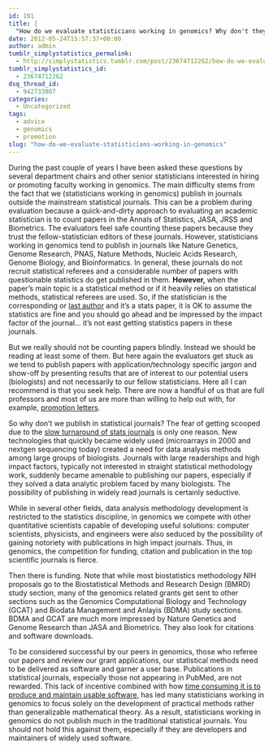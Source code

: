 ```yaml
---
id: 191
title: |
  "How do we evaluate statisticians working in genomics? Why don't they publish in stats journals?" Here is my answer
date: 2012-05-24T15:57:37+00:00
author: admin
tumblr_simplystatistics_permalink:
  - http://simplystatistics.tumblr.com/post/23674712262/how-do-we-evaluate-statisticians-working-in-genomics
tumblr_simplystatistics_id:
  - 23674712262
dsq_thread_id:
  - 942733807
categories:
  - Uncategorized
tags:
  - advice
  - genomics
  - promotion
slug: "how-do-we-evaluate-statisticians-working-in-genomics"
---
```

<p class="MsoNormal">
  During the past couple of years I have been asked these questions by several department chairs and other senior statisticians interested in hiring or promoting faculty working in genomics. The main difficulty stems from the fact that we (statisticians working in genomics) publish in journals outside the mainstream statistical journals. This can be a problem during evaluation because a quick-and-dirty approach to evaluating an academic statistician is to count papers in the Annals of Statistics, JASA, JRSS and Biometrics. The evaluators feel safe counting these papers because they trust the fellow-statistician editors of these journals. However, statisticians working in genomics tend to publish in journals like Nature Genetics, Genome Research, PNAS, Nature Methods, Nucleic Acids Research, Genome Biology, and Bioinformatics. In general, these journals do not recruit statistical referees and a considerable number of papers with questionable statistics do get published in them. <strong>However, </strong>when the paper&#8217;s main topic is a statistical method or if it heavily relies on statistical methods, statistical referees are used. So, if the statistician is the corresponding or <a href="http://simplystatistics.tumblr.com/post/11314293165/authorship-conventions" target="_blank">last author</a> and it&#8217;s a stats paper, it is OK to assume the statistics are fine and you should go ahead and be impressed by the impact factor of the journal&#8230; it&#8217;s not east getting statistics papers in these journals. 
</p>

<p class="MsoNormal">
  But we really should not be counting papers blindly. Instead we should be reading at least some of them. But here again the evaluators get stuck as we tend to publish papers with application/technology specific jargon and show-off by presenting results that are of interest to our potential users (biologists) and not necessarily to our fellow statisticians. Here all I can recommend is that you seek help. There are now a handful of us that are full professors and most of us are more than willing to help out with, for example, <a href="http://simplystatistics.tumblr.com/post/12181264937/advice-on-promotion-letters-bleg" target="_blank">promotion letters</a>.
</p>

<p class="MsoNormal">
  So why don&#8217;t we publish in statistical journals? The fear of getting scooped due to the <a href="http://simplystatistics.tumblr.com/post/17317636444/an-example-of-how-sending-a-paper-to-a-statistics" target="_blank">slow turnaround of stats journals</a> is only one reason. New technologies that quickly became widely used (microarrays in 2000 and nextgen sequencing today) created a need for data analysis methods among large groups of biologists. Journals with large readerships and high impact factors, typically not interested in straight statistical methodology work, suddenly became amenable to publishing our papers, especially if they solved a data analytic problem faced by many biologists. The possibility of publishing in widely read journals is certainly seductive. 
</p>

<p class="MsoNormal">
  While in several other fields, data analysis methodology development is restricted to the statistics discipline, in genomics we compete with other quantitative scientists capable of developing useful solutions: computer scientists, physicists, and engineers were also seduced by the possibility of gaining notoriety with publications in high impact journals. Thus, in genomics, the competition for funding, citation and publication in the top scientific journals is fierce. 
</p>

<p class="MsoNormal">
  Then there is funding. Note that while most biostatistics methodology NIH proposals go to the Biostatistical Methods and Research Design (BMRD) study section, many of the genomics related grants get sent to other sections such as the Genomics Computational Biology and Technology (GCAT) and Biodata Management and Anlayis (BDMA) study sections. BDMA and GCAT are much more impressed by Nature Genetics and Genome Research than JASA and Biometrics. They also look for citations and software downloads. 
</p>

<p class="MsoNormal">
  To be considered successful by our peers in genomics, those who referee our papers and review our grant applications, our statistical methods need to be delivered as software and garner a user base. Publications in statistical journals, especially those not appearing in PubMed, are not rewarded. This lack of incentive combined with how <a href="http://simplystatistics.tumblr.com/post/22844703875/ha" target="_blank">time consuming it is to produce and maintain usable software</a>, has led many statisticians working in genomics to focus solely on the development of practical methods rather than generalizable mathematical theory. As a result, statisticians working in genomics do not publish much in the traditional statistical journals. You should not hold this against them, especially if they are developers and maintainers of widely used software.
</p>

<!--EndFragment-->
